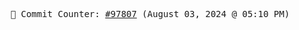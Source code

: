 <p align="center">
    <samp>
        📮 Commit Counter: <a href="https://github.com/Javascript-void0/Javascript-void0/commits/main">#97807</a> (August 03, 2024 @ 05:10 PM)
    </samp>
</p>